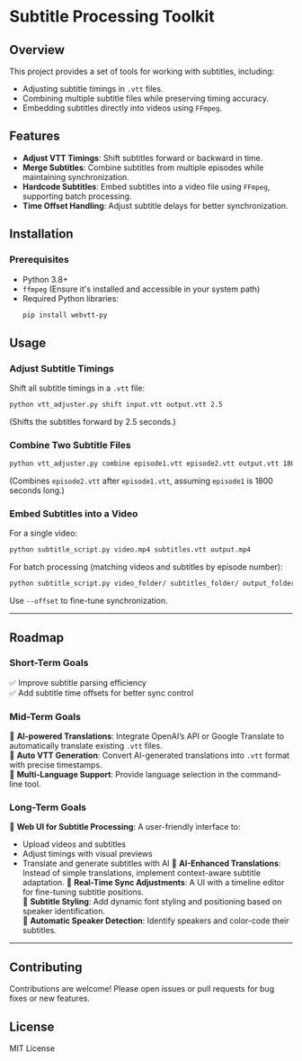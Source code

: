 # Subtitle Processing Toolkit

## Overview

This project provides a set of tools for working with subtitles, including:
- Adjusting subtitle timings in `.vtt` files.
- Combining multiple subtitle files while preserving timing accuracy.
- Embedding subtitles directly into videos using `FFmpeg`.

## Features

- **Adjust VTT Timings**: Shift subtitles forward or backward in time.
- **Merge Subtitles**: Combine subtitles from multiple episodes while maintaining synchronization.
- **Hardcode Subtitles**: Embed subtitles into a video file using `FFmpeg`, supporting batch processing.
- **Time Offset Handling**: Adjust subtitle delays for better synchronization.

## Installation

### Prerequisites

- Python 3.8+
- `ffmpeg` (Ensure it's installed and accessible in your system path)
- Required Python libraries:
  ```sh
  pip install webvtt-py
  ```

## Usage

### Adjust Subtitle Timings
Shift all subtitle timings in a `.vtt` file:

```sh
python vtt_adjuster.py shift input.vtt output.vtt 2.5
```

(Shifts the subtitles forward by 2.5 seconds.)

### Combine Two Subtitle Files
```sh
python vtt_adjuster.py combine episode1.vtt episode2.vtt output.vtt 1800
```
(Combines `episode2.vtt` after `episode1.vtt`, assuming `episode1` is 1800 seconds long.)

### Embed Subtitles into a Video
For a single video:
```sh
python subtitle_script.py video.mp4 subtitles.vtt output.mp4
```

For batch processing (matching videos and subtitles by episode number):
```sh
python subtitle_script.py video_folder/ subtitles_folder/ output_folder/
```

Use `--offset` to fine-tune synchronization.

---

## Roadmap

### Short-Term Goals
✅ Improve subtitle parsing efficiency  
✅ Add subtitle time offsets for better sync control  

### Mid-Term Goals
🔲 **AI-powered Translations**: Integrate OpenAI’s API or Google Translate to automatically translate existing `.vtt` files.  
🔲 **Auto VTT Generation**: Convert AI-generated translations into `.vtt` format with precise timestamps.  
🔲 **Multi-Language Support**: Provide language selection in the command-line tool.  

### Long-Term Goals
🚀 **Web UI for Subtitle Processing**: A user-friendly interface to:
   - Upload videos and subtitles
   - Adjust timings with visual previews
   - Translate and generate subtitles with AI
🚀 **AI-Enhanced Translations**: Instead of simple translations, implement context-aware subtitle adaptation.
🚀 **Real-Time Sync Adjustments**: A UI with a timeline editor for fine-tuning subtitle positions.  
🚀 **Subtitle Styling**: Add dynamic font styling and positioning based on speaker identification.  
🚀 **Automatic Speaker Detection**: Identify speakers and color-code their subtitles.  

---

## Contributing
Contributions are welcome! Please open issues or pull requests for bug fixes or new features.

## License
MIT License

